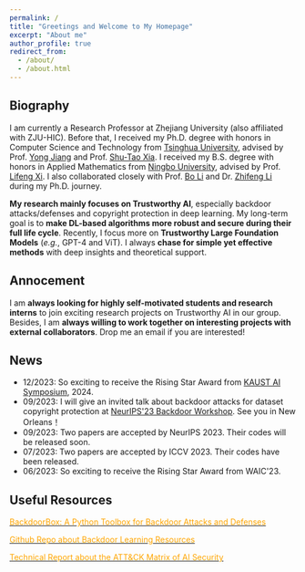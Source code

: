 ```yaml
---
permalink: /
title: "Greetings and Welcome to My Homepage"
excerpt: "About me"
author_profile: true
redirect_from: 
  - /about/
  - /about.html
---
```


## Biography
I am currently a Research Professor at Zhejiang University (also affiliated with ZJU-HIC). Before that, I received my Ph.D. degree with honors in Computer Science and Technology from [Tsinghua University](https://www.tsinghua.edu.cn/en/), advised by Prof. [Yong Jiang](https://www.sigs.tsinghua.edu.cn/jy/main.htm) and Prof. [Shu-Tao Xia](https://www.sigs.tsinghua.edu.cn/xst/main.htm). I received my B.S. degree with honors in Applied Mathematics from [Ningbo University](https://www.nbu.edu.cn/en/), advised by Prof. [Lifeng Xi](http://math.nbu.edu.cn/info/1046/1098.htm). I also collaborated closely with Prof. [Bo Li](https://scholar.google.com/citations?user=K8vJkTcAAAAJ&hl=en) and Dr. [Zhifeng Li](https://scholar.google.fr/citations?user=VTrRNN4AAAAJ&hl=zh-CN) during my Ph.D. journey.

**My research mainly focuses on Trustworthy AI**, especially backdoor attacks/defenses and copyright protection in deep learning. My long-term goal is to **make DL-based algorithms more robust and secure during their full life cycle**. Recently, I focus more on **Trustworthy Large Foundation Models** (*e.g.*, GPT-4 and ViT). I always **chase for simple yet effective methods** with deep insights and theoretical support. 


## Annocement
I am **always looking for highly self-motivated students and research interns** to join exciting research projects on Trustworthy AI in our group. Besides, I am **always willing to work together on interesting projects with external collaborators**. Drop me an email if you are interested! 


## News
* 12/2023: So exciting to receive the Rising Star Award from [KAUST AI Symposium](https://cemse.kaust.edu.sa/ai/aii-symp-2024), 2024. 
* 09/2023: I will give an invited talk about backdoor attacks for dataset copyright protection at [NeurIPS'23 Backdoor Workshop](https://neurips2023-bugs.github.io/). See you in New Orleans！
* 09/2023: Two papers are accepted by NeurIPS 2023. Their codes will be released soon.
* 07/2023: Two papers are accepted by ICCV 2023. Their codes have been released.
* 06/2023: So exciting to receive the Rising Star Award from WAIC'23.





## Useful Resources
[<font color='orange'>BackdoorBox: A Python Toolbox for Backdoor Attacks and Defenses</font>](https://github.com/THUYimingLi/BackdoorBox)


[<font color='orange'>Github Repo about Backdoor Learning Resources</font>](https://github.com/THUYimingLi/backdoor-learning-resources)


[<font color='orange'>Technical Report about the ATT&CK Matrix of AI Security</font>](https://aisecmatrix.org/en)







